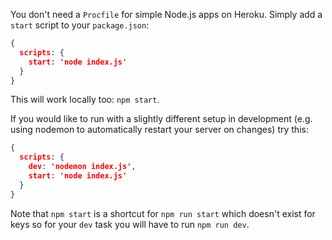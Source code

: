 You don't need a `Procfile` for simple Node.js apps on Heroku. Simply add a `start` script to your `package.json`:

```json
{
  scripts: {
    start: 'node index.js'
  }
}
```

This will work locally too: `npm start`.

If you would like to run with a slightly different setup in development (e.g. using nodemon to automatically restart your server on changes) try this:

```json
{
  scripts: {
    dev: 'nodemon index.js',
    start: 'node index.js'
  }
}
```

Note that `npm start` is a shortcut for `npm run start` which doesn't exist for keys so for your `dev` task you will have to run `npm run dev`.
